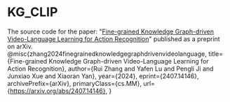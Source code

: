 # KG_CLIP  
The source code for the paper: "[Fine-grained Knowledge Graph-driven Video-Language Learning for Action Recognition](https://arxiv.org/pdf/2407.14146)" published as a preprint on arXiv.
@misc{zhang2024finegrainedknowledgegraphdrivenvideolanguage,
      title={Fine-grained Knowledge Graph-driven Video-Language Learning for Action Recognition}, 
      author={Rui Zhang and Yafen Lu and Pengli Ji and Junxiao Xue and Xiaoran Yan},
      year={2024},
      eprint={2407.14146},
      archivePrefix={arXiv},
      primaryClass={cs.MM},
      url={https://arxiv.org/abs/2407.14146}, 
}
